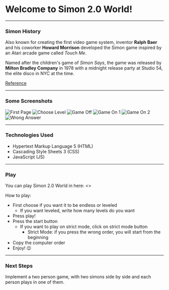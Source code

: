 # Welcome to Simon 2.0 World!

---

### Simon History

Also known for creating the first video game system, inventor **Ralph Baer** and his coworker **Howard Morrison** developed the Simon game inspired by an Atari arcade game called _Touch Me_.

Named after the children's game of _Simon Says_, the game was released by **Milton Bradley Company** in 1978 with a midnight release party at Studio 54, the elite disco in NYC at the time.

[Reference](https://americanhistory.si.edu/collections/search/object/nmah_1302005)

---

### Some Screenshots

![First Page](./ScreenShots/FirstScreen.png)
![Choose Level](./ScreenShots/ChooseLevel.png)
![Game Off](./ScreenShots/GameOff.png)
![Game On 1](./ScreenShots/GameOn1.png)
![Game On 2](./ScreenShots/GameOn2.png)
![Wrong Answer](./ScreenShots/WrongAnswer.png)

---

### Technologies Used

-   Hypertext Markup Language 5 (HTML)
-   Cascading Style Sheets 3 (CSS)
-   JavaScript (JS)

---

### Play

You can play Simon 2.0 World in here: <>

How to play:

-   First choose if you want it to be endless or leveled
    -   If you want leveled, write how many levels do you want
-   Press play!
-   Press the start button
    -   If you want to play on strict mode, click on strict mode button
        -   Strict Mode: if you press the wrong order, you will start from the beginning
-   Copy the computer order
-   Enjoy! :wink:

---

### Next Steps

Implement a two person game, with two simons side by side and each person plays in one of them.
